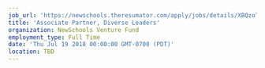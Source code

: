 ```yaml
---
job_url: 'https://newschools.theresumator.com/apply/jobs/details/XBQzoTNmm9?'
title: 'Associate Partner, Diverse Leaders'
organization: NewSchools Venture Fund
employment_type: Full Time
date: 'Thu Jul 19 2018 00:00:00 GMT-0700 (PDT)'
location: TBD
---
```

